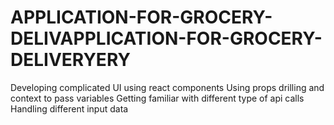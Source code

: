 # APPLICATION-FOR-GROCERY-DELIVAPPLICATION-FOR-GROCERY-DELIVERYERY
Developing complicated UI using react components Using props drilling and context to pass variables Getting familiar with different type of api calls Handling different input data
